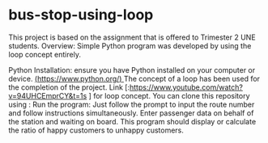 # bus-stop-using-loop
This project is based on the assignment that is offered to Trimester 2 UNE students.
Overview: Simple Python program was developed by using the loop concept entirely.

Python Installation: ensure you have Python installed on  your computer or device.
[(https://www.python.org/)
](Python )
The concept of  a loop has been used for the completion of the project.
Link [:https://www.youtube.com/watch?v=94UHCEmprCY&t=1s ] for loop concept.
You can clone this repository using :
Run the program: Just follow the prompt to input the route number and follow instructions simultaneously.
Enter passenger data on behalf of the station and waiting on board.
This program should display or calculate the ratio of happy customers to unhappy customers.

